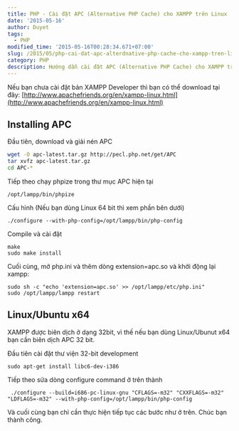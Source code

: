 ```yaml
---
title: PHP - Cài đặt APC (Alternative PHP Cache) cho XAMPP trên Linux
date: '2015-05-16'
author: Duyet
tags:
  - PHP
modified_time: '2015-05-16T00:28:34.671+07:00'
slug: /2015/05/php-cai-dat-apc-alterdnative-php-cache-cho-xampp-tren-linux.html
category: PHP
description: Hướng dẫn cài đặt APC (Alternative PHP Cache) cho XAMPP trên Linux
---
```


Nếu bạn chưa cài đặt bản XAMPP Developer thì bạn có thể download tại đây: [http://www.apachefriends.org/en/xampp-linux.html](http://www.apachefriends.org/en/xampp-linux.html)

## Installing APC

Đầu tiên, download và giải nén APC

```bash
wget -O apc-latest.tar.gz http://pecl.php.net/get/APC
tar xvfz apc-latest.tar.gz
cd APC-*
```

Tiếp theo chạy phpize trong thư mục APC hiện tại

```
/opt/lampp/bin/phpize
```

Cấu hình (Nếu bạn dùng Linux 64 bit thì xem phần bên dưới)

```
./configure --with-php-config=/opt/lampp/bin/php-config
```

Compile và cài đặt

```
make
sudo make install
```

Cuối cùng, mở php.ini và thêm dòng extension=apc.so và khởi động lại xampp:

```
sudo sh -c "echo 'extension=apc.so' >> /opt/lampp/etc/php.ini"
sudo /opt/lampp/lampp restart
```

## Linux/Ubuntu x64

XAMPP được biên dịch ở dạng 32bit, vì thế nếu bạn dùng Linux/Ubunut x64 bạn cần biên dịch APC 32 bit.

Đầu tiên cài đặt thư viện 32-bit development

```
sudo apt-get install libc6-dev-i386
```

Tiếp theo sửa dòng configure command ở trên thành

```
 ./configure --build=i686-pc-linux-gnu "CFLAGS=-m32" "CXXFLAGS=-m32" "LDFLAGS=-m32" --with-php-config=/opt/lampp/bin/php-config
```

Và cuối cùng bạn chỉ cần thực hiện tiếp tục các bước như ở trên. Chúc bạn thành công.

